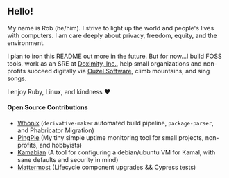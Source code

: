 ## Hello!

My name is Rob (he/him). I strive to light up the world and people's lives with computers. I am care deeply about privacy, freedom, equity, and the environment.

I plan to iron this README out more in the future. But for now...I build FOSS tools, work as an SRE at [Doximity, Inc.](https://github.com/doximity), help small organizations and non-profits succeed digitally via [Ouzel Software](https://ouzelsoftware.com), climb mountains, and sing songs.

I enjoy Ruby, Linux, and kindness ❤️

#### Open Source Contributions
- [Whonix](https://whonix.org) (`derivative-maker` automated build pipeline, `package-parser`, and Phabricator Migration)
- [PingPie](https://github.com/Mycobee/pingpie) (My tiny simple uptime monitoring tool for small projects, non-profits, and hobbyists)
- [Kamabian](https://github.com/Mycobee/kamabian) (A tool for configuring a debian/ubuntu VM for Kamal, with sane defaults and security in mind)
- [Mattermost](https://mattermost.com) (Lifecycle component upgrades && Cypress tests)
<!--
**Mycobee/mycobee** is a ✨ _special_ ✨ repository because its `README.md` (this file) appears on your GitHub profile.

Here are some ideas to get you started:

- 🔭 I’m currently working on ...
- 🌱 I’m currently learning ...
- 👯 I’m looking to collaborate on ...
- 🤔 I’m looking for help with ...
- 💬 Ask me about ...
- 📫 How to reach me: ...
- 😄 Pronouns: ...
- ⚡ Fun fact: ...
-->
